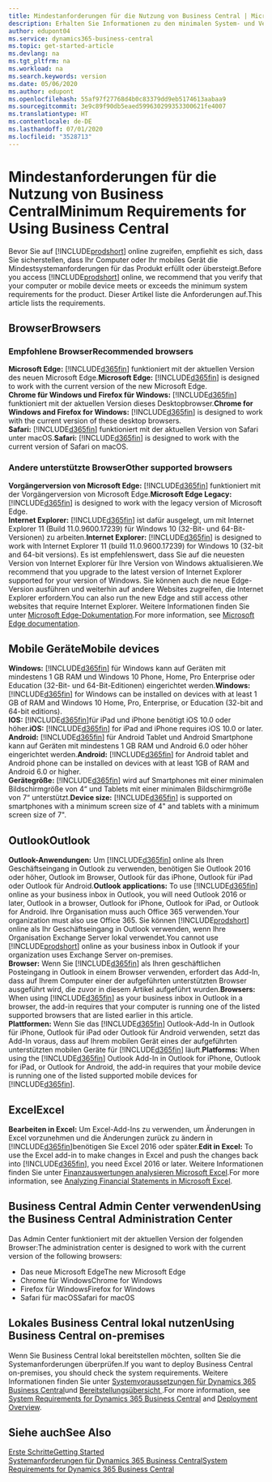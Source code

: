 ```yaml
---
title: Mindestanforderungen für die Nutzung von Business Central | Microsoft Docs
description: Erhalten Sie Informationen zu den minimalen System- und Versionsanforderungen für die Verwendung von Business Central online.
author: edupont04
ms.service: dynamics365-business-central
ms.topic: get-started-article
ms.devlang: na
ms.tgt_pltfrm: na
ms.workload: na
ms.search.keywords: version
ms.date: 05/06/2020
ms.author: edupont
ms.openlocfilehash: 55af97f27768d4b0c83379dd9eb5174613aabaa9
ms.sourcegitcommit: 3e9c89f90db5eaed599630299353300621fe4007
ms.translationtype: HT
ms.contentlocale: de-DE
ms.lasthandoff: 07/01/2020
ms.locfileid: "3528713"
---
```

# <a name="minimum-requirements-for-using-business-central"></a><span data-ttu-id="5afe0-103">Mindestanforderungen für die Nutzung von Business Central</span><span class="sxs-lookup"><span data-stu-id="5afe0-103">Minimum Requirements for Using Business Central</span></span>
<span data-ttu-id="5afe0-104">Bevor Sie auf [!INCLUDE[prodshort](includes/prodshort.md)] online zugreifen, empfiehlt es sich, dass Sie sicherstellen, dass Ihr Computer oder Ihr mobiles Gerät die Mindestsystemanforderungen für das Produkt erfüllt oder übersteigt.</span><span class="sxs-lookup"><span data-stu-id="5afe0-104">Before you access [!INCLUDE[prodshort](includes/prodshort.md)] online, we recommend that you verify that your computer or mobile device meets or exceeds the minimum system requirements for the product.</span></span> <span data-ttu-id="5afe0-105">Dieser Artikel liste die Anforderungen auf.</span><span class="sxs-lookup"><span data-stu-id="5afe0-105">This article lists the requirements.</span></span>  

## <a name="browsers"></a><span data-ttu-id="5afe0-106">Browser</span><span class="sxs-lookup"><span data-stu-id="5afe0-106">Browsers</span></span>

### <a name="recommended-browsers"></a><span data-ttu-id="5afe0-107">Empfohlene Browser</span><span class="sxs-lookup"><span data-stu-id="5afe0-107">Recommended browsers</span></span>

<span data-ttu-id="5afe0-108">**Microsoft Edge:** [!INCLUDE[d365fin](includes/d365fin_md.md)] funktioniert mit der aktuellen Version des neuen Microsoft Edge.</span><span class="sxs-lookup"><span data-stu-id="5afe0-108">**Microsoft Edge:** [!INCLUDE[d365fin](includes/d365fin_md.md)] is designed to work with the current version of the new Microsoft Edge.</span></span>  
<span data-ttu-id="5afe0-109">**Chrome für Windows und Firefox für Windows:** [!INCLUDE[d365fin](includes/d365fin_md.md)] funktioniert mit der aktuellen Version dieses Desktopbrowser.</span><span class="sxs-lookup"><span data-stu-id="5afe0-109">**Chrome for Windows and Firefox for Windows:** [!INCLUDE[d365fin](includes/d365fin_md.md)] is designed to work with the current version of these desktop browsers.</span></span>  
<span data-ttu-id="5afe0-110">**Safari:** [!INCLUDE[d365fin](includes/d365fin_md.md)] funktioniert mit der aktuellen Version von Safari unter macOS.</span><span class="sxs-lookup"><span data-stu-id="5afe0-110">**Safari:** [!INCLUDE[d365fin](includes/d365fin_md.md)] is designed to work with the current version of Safari on macOS.</span></span>  

### <a name="other-supported-browsers"></a><span data-ttu-id="5afe0-111">Andere unterstützte Browser</span><span class="sxs-lookup"><span data-stu-id="5afe0-111">Other supported browsers</span></span>

<span data-ttu-id="5afe0-112">**Vorgängerversion von Microsoft Edge:** [!INCLUDE[d365fin](includes/d365fin_md.md)] funktioniert mit der Vorgängerversion von Microsoft Edge.</span><span class="sxs-lookup"><span data-stu-id="5afe0-112">**Microsoft Edge Legacy:** [!INCLUDE[d365fin](includes/d365fin_md.md)] is designed to work with the legacy version of Microsoft Edge.</span></span>  
<span data-ttu-id="5afe0-113">**Internet Explorer:** [!INCLUDE[d365fin](includes/d365fin_md.md)] ist dafür ausgelegt, um mit Internet Explorer 11 (Build 11.0.9600.17239) für Windows 10 (32-Bit- und 64-Bit-Versionen) zu arbeiten.</span><span class="sxs-lookup"><span data-stu-id="5afe0-113">**Internet Explorer:** [!INCLUDE[d365fin](includes/d365fin_md.md)] is designed to work with Internet Explorer 11 (build 11.0.9600.17239) for Windows 10 (32-bit and 64-bit versions).</span></span> <span data-ttu-id="5afe0-114">Es ist empfehlenswert, dass Sie auf die neuesten Version von Internet Explorer für Ihre Version von Windows aktualisieren.</span><span class="sxs-lookup"><span data-stu-id="5afe0-114">We recommend that you upgrade to the latest version of Internet Explorer supported for your version of Windows.</span></span> <span data-ttu-id="5afe0-115">Sie können auch die neue Edge-Version ausführen und weiterhin auf andere Websites zugreifen, die Internet Explorer erfordern.</span><span class="sxs-lookup"><span data-stu-id="5afe0-115">You can also run the new Edge and still access other websites that require Internet Explorer.</span></span> <span data-ttu-id="5afe0-116">Weitere Informationen finden Sie unter [Microsoft Edge-Dokumentation](/deployedge/edge-ie-mode).</span><span class="sxs-lookup"><span data-stu-id="5afe0-116">For more information, see [Microsoft Edge documentation](/deployedge/edge-ie-mode).</span></span>

## <a name="mobile-devices"></a><span data-ttu-id="5afe0-117">Mobile Geräte</span><span class="sxs-lookup"><span data-stu-id="5afe0-117">Mobile devices</span></span>
<span data-ttu-id="5afe0-118">**Windows:** [!INCLUDE[d365fin](includes/d365fin_md.md)] für Windows kann auf Geräten mit mindestens 1 GB RAM und Windows 10 Phone, Home, Pro Enterprise oder Education (32-Bit- und 64-Bit-Editionen) eingerichtet werden.</span><span class="sxs-lookup"><span data-stu-id="5afe0-118">**Windows:** [!INCLUDE[d365fin](includes/d365fin_md.md)] for Windows can be installed on devices with at least 1 GB of RAM and Windows 10 Home, Pro, Enterprise, or Education (32-bit and 64-bit editions).</span></span>  
<span data-ttu-id="5afe0-119">**IOS:** [!INCLUDE[d365fin](includes/d365fin_md.md)]für iPad und iPhone benötigt iOS 10.0 oder höher.</span><span class="sxs-lookup"><span data-stu-id="5afe0-119">**iOS:** [!INCLUDE[d365fin](includes/d365fin_md.md)] for iPad and iPhone requires iOS 10.0 or later.</span></span>  
<span data-ttu-id="5afe0-120">**Android:** [!INCLUDE[d365fin](includes/d365fin_md.md)] für Android  Tablet und Android Smartphone kann auf Geräten mit mindestens 1 GB RAM und Android 6.0 oder höher eingerichtet werden.</span><span class="sxs-lookup"><span data-stu-id="5afe0-120">**Android:** [!INCLUDE[d365fin](includes/d365fin_md.md)] for Android tablet and Android phone can be installed on devices with at least 1GB of RAM and Android 6.0 or higher.</span></span>  
<span data-ttu-id="5afe0-121">**Gerätegröße:** [!INCLUDE[d365fin](includes/d365fin_md.md)] wird auf Smartphones mit einer minimalen Bildschirmgröße von 4“ und Tablets mit einer minimalen Bildschirmgröße von 7“ unterstützt.</span><span class="sxs-lookup"><span data-stu-id="5afe0-121">**Device size:** [!INCLUDE[d365fin](includes/d365fin_md.md)] is supported on smartphones with a minimum screen size of 4" and tablets with a minimum screen size of 7".</span></span>  

## <a name="outlook"></a><span data-ttu-id="5afe0-122">Outlook</span><span class="sxs-lookup"><span data-stu-id="5afe0-122">Outlook</span></span>
<span data-ttu-id="5afe0-123">**Outlook-Anwendungen:** Um [!INCLUDE[d365fin](includes/d365fin_md.md)] online als Ihren Geschäftseingang in Outlook zu verwenden, benötigen Sie Outlook 2016 oder höher, Outlook im Browser, Outlook für das iPhone, Outlook für iPad oder Outlook für Android.</span><span class="sxs-lookup"><span data-stu-id="5afe0-123">**Outlook applications:** To use [!INCLUDE[d365fin](includes/d365fin_md.md)] online as your business inbox in Outlook, you will need Outlook 2016 or later, Outlook in a browser, Outlook for iPhone, Outlook for iPad, or Outlook for Android.</span></span> <span data-ttu-id="5afe0-124">Ihre Organisation muss auch Office 365 verwenden.</span><span class="sxs-lookup"><span data-stu-id="5afe0-124">Your organization must also use Office 365.</span></span> <span data-ttu-id="5afe0-125">Sie können [!INCLUDE[prodshort](includes/prodshort.md)] online als Ihr Geschäftseingang in Outlook verwenden, wenn Ihre Organisation Exchange Server lokal verwendet.</span><span class="sxs-lookup"><span data-stu-id="5afe0-125">You cannot use [!INCLUDE[prodshort](includes/prodshort.md)] online as your business inbox in Outlook if your organization uses Exchange Server on-premises.</span></span>  
<span data-ttu-id="5afe0-126">**Browser:** Wenn Sie [!INCLUDE[d365fin](includes/d365fin_md.md)] als Ihren geschäftlichen Posteingang in Outlook in einem Browser verwenden, erfordert das Add-In, dass auf Ihrem Computer einer der aufgeführten unterstützten Browser ausgeführt wird, die zuvor in diesem Artikel aufgeführt wurden.</span><span class="sxs-lookup"><span data-stu-id="5afe0-126">**Browsers:** When using [!INCLUDE[d365fin](includes/d365fin_md.md)] as your business inbox in Outlook in a browser, the add-in requires that your computer is running one of the listed supported browsers that are listed earlier in this article.</span></span>  
<span data-ttu-id="5afe0-127">**Plattformen:** Wenn Sie das [!INCLUDE[d365fin](includes/d365fin_md.md)] Outlook-Add-In in Outlook für iPhone, Outlook für iPad oder Outlook für Android verwenden, setzt das Add-In voraus, dass auf Ihrem mobilen Gerät eines der aufgeführten unterstützten mobilen Geräte für [!INCLUDE[d365fin](includes/d365fin_md.md)] läuft.</span><span class="sxs-lookup"><span data-stu-id="5afe0-127">**Platforms:** When using the [!INCLUDE[d365fin](includes/d365fin_md.md)] Outlook Add-In in Outlook for iPhone, Outlook for iPad, or Outlook for Android, the add-in requires that your mobile device is running one of the listed supported mobile devices for [!INCLUDE[d365fin](includes/d365fin_md.md)].</span></span>  

## <a name="excel"></a><span data-ttu-id="5afe0-128">Excel</span><span class="sxs-lookup"><span data-stu-id="5afe0-128">Excel</span></span>
<span data-ttu-id="5afe0-129">**Bearbeiten in Excel:** Um Excel-Add-Ins zu verwenden, um Änderungen in Excel vorzunehmen und die Änderungen zurück zu ändern in [!INCLUDE[d365fin](includes/d365fin_md.md)]benötigen Sie Excel 2016 oder später.</span><span class="sxs-lookup"><span data-stu-id="5afe0-129">**Edit in Excel:** To use the Excel add-in to make changes in Excel and push the changes back into [!INCLUDE[d365fin](includes/d365fin_md.md)], you need Excel 2016 or later.</span></span> <span data-ttu-id="5afe0-130">Weitere Informationen finden Sie unter [Finanzauswertungen analysieren Microsoft Excel](finance-analyze-excel.md).</span><span class="sxs-lookup"><span data-stu-id="5afe0-130">For more information, see [Analyzing Financial Statements in Microsoft Excel](finance-analyze-excel.md).</span></span>  

## <a name="using-the-business-central-administration-center"></a><a name="TAC"></a> <span data-ttu-id="5afe0-131">Business Central Admin Center verwenden</span><span class="sxs-lookup"><span data-stu-id="5afe0-131">Using the Business Central Administration Center</span></span>
<span data-ttu-id="5afe0-132">Das Admin Center funktioniert mit der aktuellen Version der folgenden Browser:</span><span class="sxs-lookup"><span data-stu-id="5afe0-132">The administration center is designed to work with the current version of the following browsers:</span></span>
- <span data-ttu-id="5afe0-133">Das neue Microsoft Edge</span><span class="sxs-lookup"><span data-stu-id="5afe0-133">The new Microsoft Edge</span></span>
- <span data-ttu-id="5afe0-134">Chrome für Windows</span><span class="sxs-lookup"><span data-stu-id="5afe0-134">Chrome for Windows</span></span>
- <span data-ttu-id="5afe0-135">Firefox für Windows</span><span class="sxs-lookup"><span data-stu-id="5afe0-135">Firefox for Windows</span></span>
- <span data-ttu-id="5afe0-136">Safari für macOS</span><span class="sxs-lookup"><span data-stu-id="5afe0-136">Safari for macOS</span></span>

## <a name="using-business-central-on-premises"></a><span data-ttu-id="5afe0-137">Lokales Business Central lokal nutzen</span><span class="sxs-lookup"><span data-stu-id="5afe0-137">Using Business Central on-premises</span></span>

<span data-ttu-id="5afe0-138">Wenn Sie Business Central lokal bereitstellen möchten, sollten Sie die Systemanforderungen überprüfen.</span><span class="sxs-lookup"><span data-stu-id="5afe0-138">If you want to deploy Business Central on-premises, you should check the system requirements.</span></span> <span data-ttu-id="5afe0-139">Weitere Informationen finden Sie unter [Systemvoraussetzungen für Dynamics 365 Business Central](/dynamics365/business-central/dev-itpro/deployment/system-requirement-business-central)und [Bereitstellungsübersicht ](/dynamics365/business-central/dev-itpro/deployment/deployment).</span><span class="sxs-lookup"><span data-stu-id="5afe0-139">For more information, see [System Requirements for Dynamics 365 Business Central](/dynamics365/business-central/dev-itpro/deployment/system-requirement-business-central) and [Deployment Overview](/dynamics365/business-central/dev-itpro/deployment/deployment).</span></span>  

## <a name="see-also"></a><span data-ttu-id="5afe0-140">Siehe auch</span><span class="sxs-lookup"><span data-stu-id="5afe0-140">See Also</span></span>
[<span data-ttu-id="5afe0-141">Erste Schritte</span><span class="sxs-lookup"><span data-stu-id="5afe0-141">Getting Started</span></span>](product-get-started.md)  
[<span data-ttu-id="5afe0-142">Systemanforderungen für Dynamics 365 Business Central</span><span class="sxs-lookup"><span data-stu-id="5afe0-142">System Requirements for Dynamics 365 Business Central</span></span>](/dynamics365/business-central/dev-itpro/deployment/system-requirement-business-central)  
